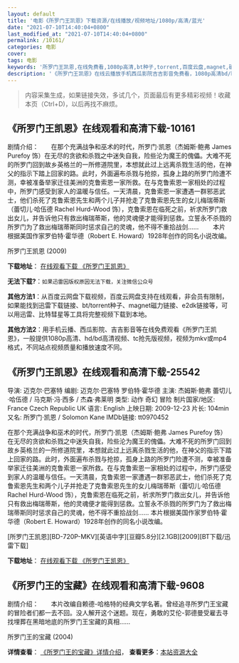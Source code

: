 ```yaml
---
layout: default
title: '电影《所罗门王凯恩》下载资源/在线播放/视频地址/1080p/高清/蓝光'
date: "2021-07-10T14:40:04+0800"
last_modified_at: "2021-07-10T14:40:04+0800"
permalink: /10161/
categories: 电影
cover:
tags: 电影
keywords: '所罗门王凯恩,在线免费看,1080p高清,bt种子,torrent,百度云盘,magnet,磁力链,迅雷下载资源'
description: '《所罗门王凯恩》在线云播放手机西瓜影院吉吉影音免费看，1080p高清bd/hd未删减完整版和tc抢先枪版，mkv/mp4格式，附带bt/torrent种子、magnet/磁力链、百度云盘、网盘资源迅雷下载链接'
---
```


>内容采集生成，如果链接失效，多试几个，页面最后有更多精彩视频！收藏本页（Ctrl+D)，以后再找不麻烦。


## 《所罗门王凯恩》在线观看和高清下载-10161

剧情介绍：　　在那个充满战争和巫术的时代，所罗门·凯恩（杰姆斯·鲍弗 James Purefoy 饰）在无尽的贪欲和杀戮之中迷失自我，险些沦为魔王的傀儡。大难不死的所罗门回到故乡英格兰的一所修道院里，本想就此过上远离杀戮生活的他，在神父的指示下踏上回家的路。此时，外面遍布杀戮与抢掠，孤身上路的所罗门险遭不测，幸被准备举家迁往美洲的克鲁索恩一家所救。在与克鲁索恩一家相处的过程中，所罗门感受到家人的温暖与信任。一天清晨，克鲁索恩一家遭遇一群邪恶武士，他们杀死了克鲁索恩先生和两个儿子并抢走了克鲁索恩先生的女儿梅瑞蒂斯（蕾切儿·哈伍德 Rachel Hurd-Wood 饰），克鲁索恩在临死之前，祈求所罗门救出女儿，并告诉他只有救出梅瑞蒂斯，他的灵魂便才能得到惩救。立誓永不杀戮的所罗门为了救出梅瑞蒂斯同时惩求自己的灵魂，他不得不重拾战剑…… 　　本片根据美国作家罗伯特·霍华德（Robert E. Howard）1928年创作的同名小说改编。


所罗门王凯恩 (2009)

**下载地址**： [在线观看下载 《所罗门王凯恩》](https://www.btbtdy.me/btdy/dy8557.html) 


**无法下载?**：`如果迅雷因版权原因无法下载，关注微信公众号 `

**其他方法1**：从百度云网盘下载视频，百度云网盘支持在线观看，非会员有限制，如果能找到迅雷下载链接、bt/torrent种子、magnet磁力链接、e2dk链接等，可以用迅雷、比特彗星等工具将完整视频下载到本地。

**其他方法2**：用手机云播、西瓜影院、吉吉影音等在线免费观看《所罗门王凯恩》，一般提供1080p高清、hd/bd高清视频、tc抢先版视频，视频为mkv或mp4格式，不同站点视频质量和播放速度不同。


## 《所罗门王凯恩》在线观看和高清下载-25542

导演: 迈克尔·巴塞特 编剧: 迈克尔·巴塞特 罗伯特·霍华德 主演: 杰姆斯·鲍弗 蕾切儿·哈伍德 / 马克斯·冯·西多 / 杰森·弗莱明 类型: 动作 奇幻 冒险 制片国家/地区: France Czech Republic UK 语言: English 上映日期: 2009-12-23 片长: 104min 又名: 所罗门·凯恩 / Solomon Kane IMDb链接: tt0970452

在那个充满战争和巫术的时代，所罗门·凯恩（杰姆斯·鲍弗 James Purefoy 饰）在无尽的贪欲和杀戮之中迷失自我，险些沦为魔王的傀儡。大难不死的所罗门回到故乡英格兰的一所修道院里，本想就此过上远离杀戮生活的他，在神父的指示下踏上回家的路。此时，外面遍布杀戮与抢掠，孤身上路的所罗门险遭不测，幸被准备举家迁往美洲的克鲁索恩一家所救。在与克鲁索恩一家相处的过程中，所罗门感受到家人的温暖与信任。一天清晨，克鲁索恩一家遭遇一群邪恶武士，他们杀死了克鲁索恩先生和两个儿子并抢走了克鲁索恩先生的女儿梅瑞蒂斯（蕾切儿·哈伍德 Rachel Hurd-Wood 饰），克鲁索恩在临死之前，祈求所罗门救出女儿，并告诉他只有救出梅瑞蒂斯，他的灵魂便才能得到惩救。立誓永不杀戮的所罗门为了救出梅瑞蒂斯同时惩求自己的灵魂，他不得不重拾战剑…… 本片根据美国作家罗伯特·霍华德（Robert E. Howard）1928年创作的同名小说改编。


[所罗门王凯恩][BD-720P-MKV][英语中字][豆瓣5.8分][2.1GB][2009][BT下载/迅雷下载]

**下载地址**： [在线观看下载 《所罗门王凯恩》](https://www.btdx8.com/torrent/solomon_kane_2009.html) 


## 《所罗门王的宝藏》在线观看和高清下载-9608

剧情介绍：　　本片改编自赖德-哈格特的经典文学名著。曾经追寻所罗门王宝藏的冒险者们都一去不回。没人解开这个迷题。现在，勇敢的艾伦-郭德曼受雇去寻找埋葬在黑暗地底的所罗门王宝藏的真相……


所罗门王的宝藏 (2004)

**详情查看**： [《所罗门王的宝藏》详情介绍](/movie/9608/)， **查看更多**：[本站资源大全](/movie/t/all/)

